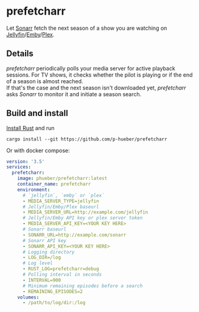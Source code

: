 # prefetcharr #

Let [Sonarr](https://sonarr.tv) fetch the next season of a show you are watching
on [Jellyfin](https://jellyfin.org)/[Emby](https://emby.media)/[Plex](https://www.plex.tv).

## Details ##

_prefetcharr_ periodically polls your media server for active playback sessions.
For TV shows, it checks whether the pilot is playing or if the end of a season
is almost reached.  
If that's the case and the next season isn't downloaded yet, _prefetcharr_ asks
_Sonarr_ to monitor it and initiate a season search.

## Build and install ##

[Install Rust](https://www.rust-lang.org/tools/install) and run
```
cargo install --git https://github.com/p-hueber/prefetcharr
```

Or with docker compose:
```yml
version: '3.5'
services:
  prefetcharr:
    image: phueber/prefetcharr:latest
    container_name: prefetcharr
    environment:
      # `jellyfin`, `emby` or `plex`
      - MEDIA_SERVER_TYPE=jellyfin
      # Jellyfin/Emby/Plex baseurl
      - MEDIA_SERVER_URL=http://example.com/jellyfin
      # Jellyfin/Emby API key or plex server token
      - MEDIA_SERVER_API_KEY=<YOUR KEY HERE>
      # Sonarr baseurl
      - SONARR_URL=http://example.com/sonarr
      # Sonarr API key
      - SONARR_API_KEY=<YOUR KEY HERE>
      # Logging directory
      - LOG_DIR=/log
      # Log level
      - RUST_LOG=prefetcharr=debug
      # Polling interval in seconds
      - INTERVAL=900
      # Minimum remaining episodes before a search
      - REMAINING_EPISODES=2
    volumes:
      - /path/to/log/dir:/log

```
